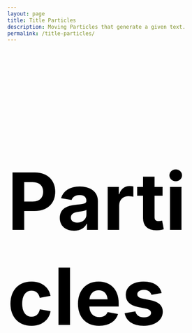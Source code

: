```yaml
---
layout: page
title: Title Particles
description: Moving Particles that generate a given text.
permalink: /title-particles/
---
```


<div class="title"><h1 class="headline" style="font-size: 180px; color: #000000;">Particles</h1></div>

<script src="//ajax.googleapis.com/ajax/libs/jquery/2.1.3/jquery.min.js"></script>
<script src="/js/libs/three.min.js"></script>
<script src="/js/libs/threex.domevents.js"></script>
<script src="/js/libs/TweenMax.js"></script>
<script src="/js/canvasExperiments/threejs/particles-title.js"></script>
